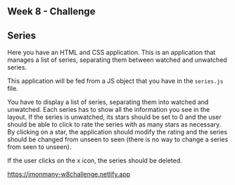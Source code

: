 ## Week 8 - Challenge

## Series

Here you have an HTML and CSS application. This is an application that manages a list of series, separating them between watched and unwatched series.

This application will be fed from a JS object that you have in the `series.js` file.

You have to display a list of series, separating them into watched and unwatched. Each series has to show all the information you see in the layout. If the series is unwatched, its stars should be set to 0 and the user should be able to click to rate the series with as many stars as necessary. By clicking on a star, the application should modify the rating and the series should be changed from unseen to seen (there is no way to change a series from seen to unseen).

If the user clicks on the x icon, the series should be deleted.

https://jmonmany-w8challenge.netlify.app
